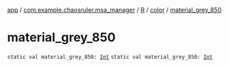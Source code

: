 [app](../../../index.md) / [com.example.chaosruler.msa_manager](../../index.md) / [R](../index.md) / [color](index.md) / [material_grey_850](.)

# material_grey_850

`static val material_grey_850: `[`Int`](https://kotlinlang.org/api/latest/jvm/stdlib/kotlin/-int/index.html)
`static val material_grey_850: `[`Int`](https://kotlinlang.org/api/latest/jvm/stdlib/kotlin/-int/index.html)